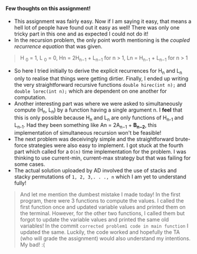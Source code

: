 #### Few thoughts on this assignment!

- This assignment was fairly easy. Now if I am saying it easy, that means a hell lot of people have found out it easy as well! There was only one tricky part in this one and as expected I could not do it!
- In the recursion problem, the only point worth mentioning is the *coupled recurrence equation* that was given.

>H <sub>0</sub> = 1, L <sub>0</sub> = 0, Hn = 2H<sub>n−1</sub> + L<sub>n−1</sub> for n > 1, Ln = H<sub>n−1</sub> + L<sub>n−1</sub> for n > 1

- So here I tried initially to derive the explicit recurrences for H<sub>n</sub> and L<sub>n</sub> only to realise that things were getting dirtier. Finally, I ended up writing the very straightforward recursive functions `double hirec(int n);` and `double lorec(int n);` which are dependent on one another for computation.
- Another interesting part was where we were asked to simultaneously compute (H<sub>n</sub>, L<sub>n</sub>) by a function having a single argument n. I **feel** that this is only possible because H<sub>n</sub> and L<sub>n</sub> are only functions of H<sub>n-1</sub> and L<sub>n-1</sub>. Had they been something like An = 2A<sub>n−1</sub> + **B<sub>n−2</sub>**, this implementation of simultaneous recursion won't be feasible!
- The next problem was deceivingly simple and the straightforward brute-force strategies were also easy to implement. I got stuck at the fourth part which called for a `O(n)` time implementation for the problem. I was thinking to use current-min, current-max strategy but that was failing for some cases.
- The actual solution uploaded by AD involved the use of stacks and stacky permutations of `1, 2, 3,. . ., n` which I am yet to understand fully!

>And let me mention the dumbest mistake I made today! In the first program, there were 3 functions to compute the values. I called the first function once and updated variable values and printed them on the terminal. However, for the other two functions, I called them but forgot to update the variable values and printed the same old variables! In the commit `corrected problem1 code in main function` I updated the same. Luckily, the code worked and hopefully the TA (who will grade the assignment) would also understand my intentions. My bad! :( 


